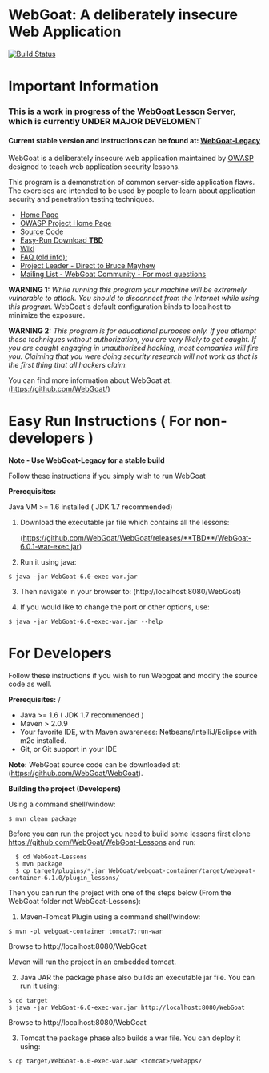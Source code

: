 # WebGoat: A deliberately insecure Web Application

[![Build Status](https://travis-ci.org/WebGoat/WebGoat.svg)](https://travis-ci.org/WebGoat/WebGoat)

# Important Information

### This is a work in progress of the WebGoat Lesson Server, which is currently **UNDER MAJOR DEVELOMENT**

#### Current stable version and instructions can be found at:  [WebGoat-Legacy](https://github.com/WebGoat/WebGoat-Legacy)

WebGoat is a deliberately insecure web application maintained by [OWASP](http://www.owasp.org/) designed to teach web application security lessons.

This program is a demonstration of common server-side application flaws. The
exercises are intended to be used by people to learn about application security and
penetration testing techniques.

* [Home Page](http://webgoat.github.io)
* [OWASP Project Home Page](http://www.owasp.org/index.php/Category:OWASP_WebGoat_Project)
* [Source Code](https://github.com/WebGoat/WebGoat)
* [Easy-Run Download **TBD**](https://github.com/WebGoat/WebGoat/releases/**TBD**)
* [Wiki](https://github.com/WebGoat/WebGoat/wiki)
* [FAQ (old info):](http://code.google.com/p/webgoat/wiki/FAQ)
* [Project Leader - Direct to Bruce Mayhew](mailto:webgoat@owasp.org)
* [Mailing List - WebGoat Community - For most questions](mailto:owasp-webgoat@lists.owasp.org)

**WARNING 1:** *While running this program your machine will be extremely
vulnerable to attack. You should to disconnect from the Internet while using
this program.*  WebGoat's default configuration binds to localhost to minimize 
the exposure.

**WARNING 2:** *This program is for educational purposes only. If you attempt
these techniques without authorization, you are very likely to get caught. If
you are caught engaging in unauthorized hacking, most companies will fire you.
Claiming that you were doing security research will not work as that is the
first thing that all hackers claim.*

You can find more information about WebGoat at:
(https://github.com/WebGoat/)


# Easy Run Instructions ( For non-developers )

**Note - Use WebGoat-Legacy for a stable build**

Follow these instructions if you simply wish to run WebGoat

**Prerequisites:**

Java VM >= 1.6 installed ( JDK 1.7 recommended)

1. Download the executable jar file which contains all the lessons:

    (https://github.com/WebGoat/WebGoat/releases/**TBD**/WebGoat-6.0.1-war-exec.jar)

2. Run it using java:

```Shell
$ java -jar WebGoat-6.0-exec-war.jar
```

3. Then navigate in your browser to: (http://localhost:8080/WebGoat)

4. If you would like to change the port or other options, use:

```Shell
$ java -jar WebGoat-6.0-exec-war.jar --help
```

# For Developers

Follow these instructions if you wish to run Webgoat and modify the source code as well.

**Prerequisites:**
/
* Java >= 1.6 ( JDK 1.7 recommended )
* Maven > 2.0.9
* Your favorite IDE, with Maven awareness: Netbeans/IntelliJ/Eclipse with m2e installed.
* Git, or Git support in your IDE

**Note:** WebGoat source code can be downloaded at: (https://github.com/WebGoat/WebGoat).


**Building the project (Developers)**

Using a command shell/window:

```Shell
$ mvn clean package
```

Before you can run the project you need to build some lessons first clone https://github.com/WebGoat/WebGoat-Lessons and run:

```Shell
  $ cd WebGoat-Lessons
  $ mvn package
  $ cp target/plugins/*.jar WebGoat/webgoat-container/target/webgoat-container-6.1.0/plugin_lessons/
```

Then you can run the project with one of the steps below (From the WebGoat folder not WebGoat-Lessons):

1. Maven-Tomcat Plugin
   using a command shell/window:

```Shell
$ mvn -pl webgoat-container tomcat7:run-war
```
Browse to http://localhost:8080/WebGoat

Maven will run the project in an embedded tomcat.

2. Java JAR
   the package phase also builds an executable jar file. You can run it using:

```Shell
$ cd target
$ java -jar WebGoat-6.0-exec-war.jar http://localhost:8080/WebGoat
```

Browse to http://localhost:8080/WebGoat

3. Tomcat the package phase also builds a war file. You can deploy it using:

```Shell
$ cp target/WebGoat-6.0-exec-war.war <tomcat>/webapps/
```

